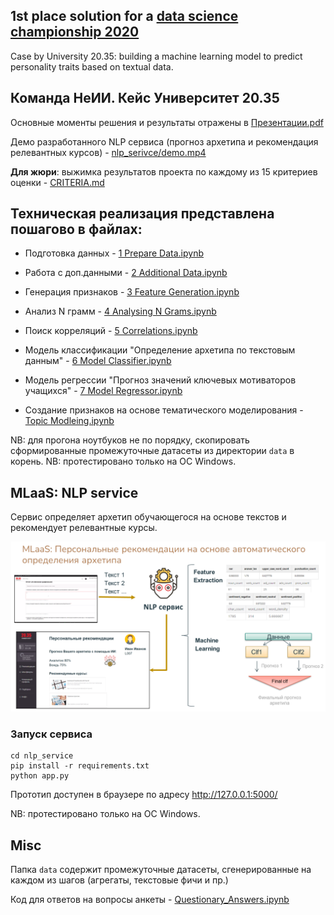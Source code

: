 ## 1st place solution for a [data science championship 2020](https://online.innoagency.ru/datascience/)
Case by University 20.35: building a machine learning model to predict personality traits based on textual data.

## Команда НеИИ. Кейс Университет 20.35

Основные моменты решения и результаты отражены в [Презентации.pdf](https://github.com/maya-ami/project2035/blob/master/%D0%9F%D1%80%D0%B5%D0%B7%D0%B5%D0%BD%D1%82%D0%B0%D1%86%D0%B8%D1%8F.pdf)

Демо разработанного NLP сервиса (прогноз архетипа и рекомендация релевантных курсов) - [nlp_serivce/demo.mp4](https://github.com/maya-ami/project2035/blob/master/nlp_service/demo.mp4)

__Для жюри__: выжимка результатов проекта по каждому из 15 критериев оценки - [CRITERIA.md](https://github.com/maya-ami/project2035/blob/master/CRITERIA.md)

## Техническая реализация представлена пошагово в файлах:

- Подготовка данных - [1 Prepare Data.ipynb](https://github.com/maya-ami/project2035/blob/master/1_Prepare_Data.ipynb)

- Работа с доп.данными - [2 Additional Data.ipynb](https://github.com/maya-ami/project2035/blob/master/2_Additional_Data.ipynb)

- Генерация признаков - [3 Feature Generation.ipynb](https://github.com/maya-ami/project2035/blob/master/3_Feature_Generation.ipynb)

- Анализ N грамм - [4 Analysing N Grams.ipynb](https://github.com/maya-ami/project2035/blob/master/4_Analysing_N_Grams.ipynb)

- Поиск корреляций - [5 Correlations.ipynb](https://github.com/maya-ami/project2035/blob/master/5_Correlations.ipynb)

- Модель классификации "Определение архетипа по текстовым данным" - [6 Model Classifier.ipynb](https://github.com/maya-ami/project2035/blob/master/6_Model_Classifier.ipynb)

- Модель регрессии "Прогноз значений ключевых мотиваторов учащихся" - [7 Model Regressor.ipynb](https://github.com/maya-ami/project2035/blob/master/7_Model_Regressor.ipynb)

- Создание признаков на основе тематического моделирования - [Topic Modleing.ipynb](https://github.com/maya-ami/project2035/blob/master/Topic_Modeling.ipynb)

NB: для прогона ноутбуков не по порядку, скопировать сформированные промежуточные датасеты из директории `data` в корень.
NB: протестировано только на ОС Windows.

## MLaaS: NLP service

Сервис определяет архетип обучающегося на основе текстов и рекомендует релевантные курсы.

![](nlp_service/schema.PNG)

### Запуск сервиса

```
cd nlp_service
pip install -r requirements.txt
python app.py
```

Прототип доступен в браузере по адресу http://127.0.0.1:5000/

NB: протестировано только на ОС Windows.

## Misc

Папка `data` содержит промежуточные датасеты, сгенерированные на каждом из шагов (агрегаты, текстовые фичи и пр.)

Код для ответов на вопросы анкеты - [Questionary_Answers.ipynb](https://github.com/maya-ami/project2035/blob/master/Questionary_Answers.ipynb)
